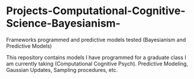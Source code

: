 # Projects-Computational-Cognitive-Science-Bayesianism-
Frameworks programmed and predictive models tested (Bayesianism and Predictive Models)

This repository contains models I have programmed for a graduate class I am currently taking (Computational Cognitive Psych). Predictive Modeling, Gaussian Updates, 
Sampling procedures, etc.
